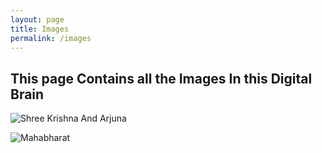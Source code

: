 ```yaml
---
layout: page
title: Images
permalink: /images
---
```

## This page Contains all the Images In this Digital Brain

![Shree Krishna And Arjuna ](https://encrypted-tbn0.gstatic.com/images?q=tbn:ANd9GcT7z2gaQT47f2WR-DVcvS8YfweaSGTIPSnB6w&usqp=CAU)

![Mahabharat](https://images.herzindagi.info/image/2023/Mar/mahabharat-people-who-are-still-alive-story.jpg)
